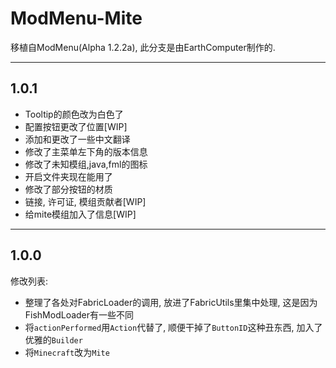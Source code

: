 # ModMenu-Mite

移植自ModMenu(Alpha 1.2.2a), 此分支是由EarthComputer制作的.

---

## 1.0.1

* Tooltip的颜色改为白色了
* 配置按钮更改了位置[WIP]
* 添加和更改了一些中文翻译
* 修改了主菜单左下角的版本信息
* 修改了未知模组,java,fml的图标
* 开启文件夹现在能用了
* 修改了部分按钮的材质
* 链接, 许可证, 模组贡献者[WIP]
* 给mite模组加入了信息[WIP]

---

## 1.0.0

修改列表:
* 整理了各处对FabricLoader的调用, 放进了FabricUtils里集中处理, 这是因为FishModLoader有一些不同
* 将`actionPerformed`用`Action`代替了, 顺便干掉了`ButtonID`这种丑东西, 加入了优雅的`Builder`
* 将`Minecraft`改为`Mite`
